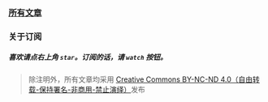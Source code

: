 ### [所有文章](https://github.com/AwesomeDevin/blog/issues)

### 关于订阅
##### 喜欢请点右上角 `star`。订阅的话，请 `watch` 按钮。
###
>除注明外，所有文章均采用 [Creative Commons BY-NC-ND 4.0（自由转载-保持署名-非商用-禁止演绎）](http://creativecommons.org/licenses/by-nc-nd/4.0/deed.zh)发布
